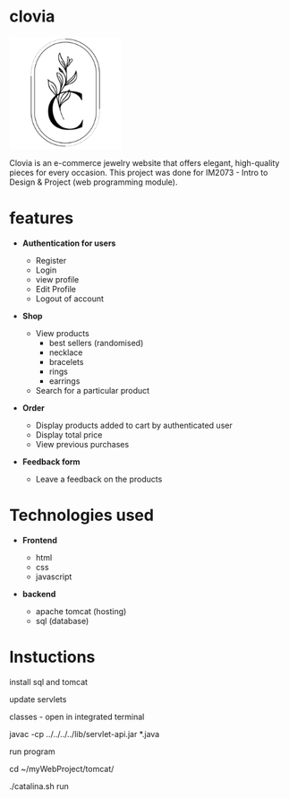 # clovia
<img src="https://github.com/enyaaaa/clovia/blob/main/assets/images/logopic.png?raw=true" width="200" height="200">

Clovia is an e-commerce jewelry website that offers elegant, high-quality pieces for every occasion. 
This project was done for IM2073 - Intro to Design & Project (web programming module).

# features
- <b>Authentication for users</b>
  - Register
  - Login
  - view profile
  - Edit Profile
  - Logout of account

- <b>Shop</b>
  - View products
    - best sellers (randomised)
    - necklace
    - bracelets
    - rings
    - earrings
  - Search for a particular product
  
- <b>Order</b>
  - Display products added to cart by authenticated user
  - Display total price
  - View previous purchases
 
- <b>Feedback form</b>
  - Leave a feedback on the products

# Technologies used

- <b>Frontend</b>
  - html
  - css
  - javascript
  
- <b>backend</b>
  -  apache tomcat (hosting)
  -  sql (database)

# Instuctions
install sql and tomcat

update servlets

classes - open in integrated terminal

javac -cp ../../../../lib/servlet-api.jar *.java


run program

cd ~/myWebProject/tomcat/

./catalina.sh run
